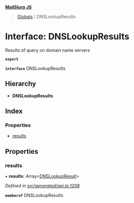 **[MailSlurp JS](../README.md)**

> [Globals](../README.md) / DNSLookupResults

# Interface: DNSLookupResults

Results of query on domain name servers

**`export`** 

**`interface`** DNSLookupResults

## Hierarchy

* **DNSLookupResults**

## Index

### Properties

* [results](dnslookupresults.md#results)

## Properties

### results

•  **results**: Array\<[DNSLookupResult](../modules/dnslookupresult.md)>

*Defined in [src/generated/api.ts:1208](https://github.com/mailslurp/mailslurp-client/blob/aa918cc/src/generated/api.ts#L1208)*

**`memberof`** DNSLookupResults
